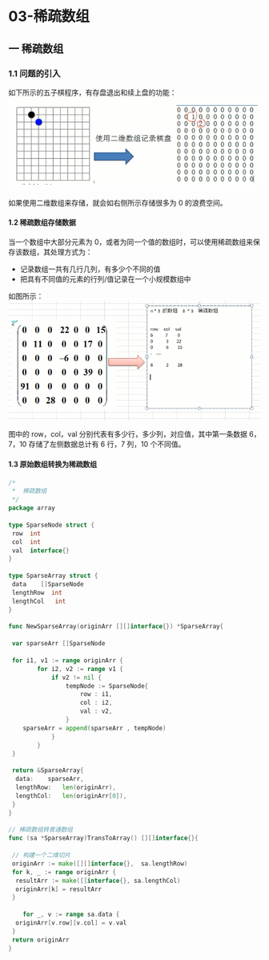 # 03-稀疏数组

## 一 稀疏数组

### 1.1 问题的引入

如下所示的五子棋程序，有存盘退出和续上盘的功能：  
![](../images/structure/array-03.png)

如果使用二维数组来存储，就会如右侧所示存储很多为 0 的浪费空间。

#### 1.2 稀疏数组存储数据

当一个数组中大部分元素为 0，或者为同一个值的数组时，可以使用稀疏数组来保存该数组，其处理方式为：

- 记录数组一共有几行几列，有多少个不同的值
- 把具有不同值的元素的行列/值记录在一个小规模数组中

如图所示：  
![](../images/structure/array-04.png)

图中的 row，col，val 分别代表有多少行，多少列，对应值，其中第一条数据 6，7，10 存储了左侧数据总计有 6 行，7 列，10 个不同值。

#### 1.3 原始数组转换为稀疏数组

```go
/*
 *  稀疏数组
 */
package array

type SparseNode struct {
 row  int
 col  int
 val  interface{}
}

type SparseArray struct {
 data    []SparseNode
 lengthRow  int
 lengthCol   int
}

func NewSparseArray(originArr [][]interface{}) *SparseArray{

 var sparseArr []SparseNode

 for i1, v1 := range originArr {
        for i2, v2 := range v1 {
            if v2 != nil {
                tempNode := SparseNode{
                    row : i1,
                    col : i2,
                    val : v2,
                }
    sparseArr = append(sparseArr , tempNode)
            }
        }
 }

 return &SparseArray{
  data:    sparseArr,
  lengthRow:   len(originArr),
  lengthCol:   len(originArr[0]),
 }
}

// 稀疏数组转普通数组
func (sa *SparseArray)TransToArray() [][]interface{}{

 // 构建一个二维切片
 originArr := make([][]interface{},  sa.lengthRow)
 for k, _ := range originArr {
  resultArr := make([]interface{}, sa.lengthCol)
  originArr[k] = resultArr
 }

    for _, v := range sa.data {
  originArr[v.row][v.col] = v.val
 }
 return originArr
}
```
